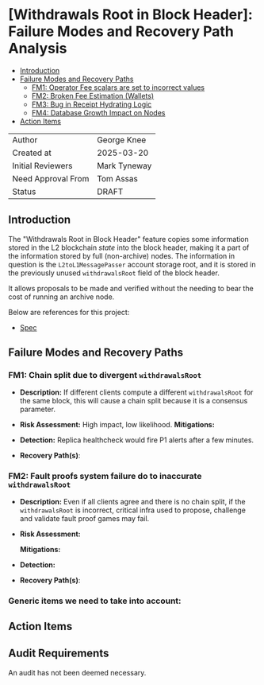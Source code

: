 # [Withdrawals Root in Block Header]: Failure Modes and Recovery Path Analysis

<!-- START doctoc generated TOC please keep comment here to allow auto update -->
<!-- DON'T EDIT THIS SECTION, INSTEAD RE-RUN doctoc TO UPDATE -->

- [Introduction](#introduction)
- [Failure Modes and Recovery Paths](#failure-modes-and-recovery-paths)
  - [FM1: Operator Fee scalars are set to incorrect values](#fm1-operator-fee-scalars-are-set-to-incorrect-values)
  - [FM2: Broken Fee Estimation (Wallets)](#fm2-broken-fee-estimation-wallets)
  - [FM3: Bug in Receipt Hydrating Logic](#fm3-bug-in-receipt-hydrating-logic)
  - [FM4: Database Growth Impact on Nodes](#fm4-database-growth-impact-on-nodes)
- [Action Items](#action-items)

<!-- END doctoc generated TOC please keep comment here to allow auto update -->

|                    |                                                    |
| ------------------ | -------------------------------------------------- |
| Author             | George Knee                                        |
| Created at         | 2025-03-20                                         |
| Initial Reviewers  | Mark Tyneway                                       |
| Need Approval From | Tom Assas                                          |
| Status             | DRAFT                                              |

## Introduction

The "Withdrawals Root in Block Header" feature copies some information stored in the L2 blockchain _state_ into the block header, making it a part of the information stored by full (non-archive) nodes. The information in question is the `L2toL1MessagePasser` account storage root, and it is stored in the previously unused `withdrawalsRoot` field of the block header. 

It allows proposals to be made and verified without the needing to bear the cost of running an archive node.

Below are references for this project:
- [Spec](https://specs.optimism.io/protocol/isthmus/exec-engine.html#l2tol1messagepasser-storage-root-in-header)

## Failure Modes and Recovery Paths

### FM1: Chain split due to divergent `withdrawalsRoot`

- **Description:** 
  If different clients compute a different `withdrawalsRoot` for the same block, this will cause a chain split because it is a consensus parameter.
- **Risk Assessment:**
  High impact, low likelihood.
  **Mitigations:**
 
- **Detection:** 
  Replica healthcheck would fire P1 alerts after a few minutes.
- **Recovery Path(s)**:


### FM2: Fault proofs system failure do to inaccurate `withdrawalsRoot`

- **Description:** 
  Even if all clients agree and there is no chain split, if the `withdrawalsRoot` is incorrect, critical infra used to propose, challenge and validate fault proof games may fail.
- **Risk Assessment:**

  **Mitigations:**

- **Detection:** 

- **Recovery Path(s)**:


### Generic items we need to take into account: 
## Action Items


## Audit Requirements

An audit has not been deemed necessary.
